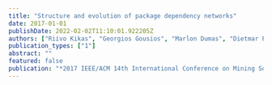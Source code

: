 ```yaml
---
title: "Structure and evolution of package dependency networks"
date: 2017-01-01
publishDate: 2022-02-02T11:10:01.922205Z
authors: ["Riivo Kikas", "Georgios Gousios", "Marlon Dumas", "Dietmar Pfahl"]
publication_types: ["1"]
abstract: ""
featured: false
publication: "*2017 IEEE/ACM 14th International Conference on Mining Software Repositories (MSR)*"
---
```


